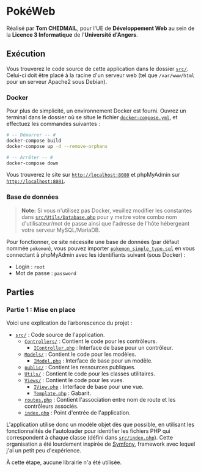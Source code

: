 # PokéWeb
Réalisé par **Tom CHEDMAIL**, pour l'UE de **Développement Web** au sein de la **Licence 3 Informatique** de l'**Université d'Angers**.

## Exécution
Vous trouverez le code source de cette application dans le dossier [`src/`](src/). Celui-ci doit être placé à la racine d'un serveur web (tel que `/var/www/html` pour un serveur Apache2 sous Debian).

### Docker
Pour plus de simplicité, un environnement Docker est fourni. Ouvrez un terminal dans le dossier où se situe le fichier [`docker-compose.yml`](docker-compose.yml), et effectuez les commandes suivantes :
```bash
# -- Démarrer -- #
docker-compose build
docker-compose up -d --remove-orphans

# -- Arrêter -- #
docker-compose down
```

Vous trouverez le site sur [`http://localhost:8080`](http://localhost:8080) et phpMyAdmin sur [`http://localhost:8081`](http://localhost:8081).

### Base de données
> **Note:** Si vous n'utilisez pas Docker, veuillez modifier les constantes dans [`src/Utils/Database.php`](./src/Utils/Database.php) pour y mettre votre combo nom d'utilisateur/mot de passe ainsi que l'adresse de l'hôte hébergeant votre serveur MySQL/MariaDB.

Pour fonctionner, ce site nécessite une base de données (par défaut nommée `pokemon`), vous pouvez importer [`pokemon_simple_type.sql`](pokemon_simple_type.sql) en vous connectant à phpMyAdmin avec les identifiants suivant (sous Docker) :
- Login : `root`
- Mot de passe : `password`

## Parties
### Partie 1 : Mise en place
Voici une explication de l’arborescence du projet :
- [`src/`](src/) : Code source de l'application.
  - [`Controllers/`](src/Controllers) : Contient le code pour les contrôleurs.
    - [`IController.php`](src/Controllers/IController.php) : Interface de base pour un contrôleur.
  - [`Models/`](src/Models) : Contient le code pour les modèles.
    - [`IModel.php`](src/Models/IModel.php) : Interface de base pour un modèle.
  - [`public/`](src/public) : Contient les ressources publiques.
  - [`Utils/`](src/Utils) : Contient le code pour les classes utilitaires.
  - [`Views/`](src/Views) : Contient le code pour les vues.
    - [`IView.php`](src/Views/IView.php) : Interface de base pour une vue.
    - [`Template.php`](src/Views/Template.php) : Gabarit.
  - [`routes.php`](src/routes.php) : Contient l'association entre nom de route et les contrôleurs associés.
  - [`index.php`](src/index.php) : Point d'entrée de l'application.

L'application utilise donc un modèle objet dès que possible, en utilisant les fonctionnalités de l'autoloader pour identifier les fichiers PHP qui correspondent à chaque classe (défini dans [`src/index.php`](src/index.php)). Cette organisation a été lourdement inspirée de [Symfony](https://symfony.com/), framework avec lequel j'ai un petit peu d'expérience.

À cette étape, aucune librairie n'a été utilisée.
